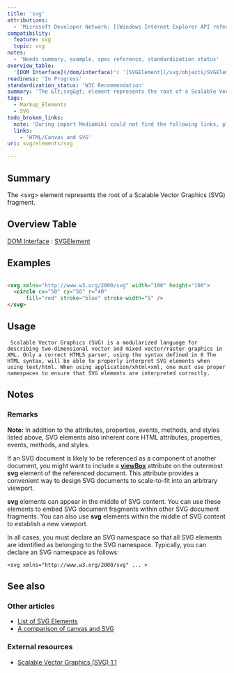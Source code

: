 ```yaml
---
title: 'svg'
attributions:
  - 'Microsoft Developer Network: [[Windows Internet Explorer API reference](http://msdn.microsoft.com/en-us/library/ie/hh828809%28v=vs.85%29.aspx) Article]'
compatibility:
  feature: svg
  topic: svg
notes:
  - 'Needs summary, example, spec reference, standardization status'
overview_table:
  '[DOM Interface](/dom/interface)': '[SVGElement](/svg/objects/SVGElement)'
readiness: 'In Progress'
standardization_status: 'W3C Recommendation'
summary: 'The &lt;svg&gt; element represents the root of a Scalable Vector Graphics (SVG) fragment.'
tags:
  - Markup_Elements
  - SVG
todo_broken_links:
  note: 'During import MediaWiki could not find the following links, please fix and adjust this list.'
  links:
    - 'HTML/Canvas and SVG'
uri: svg/elements/svg

---
```

## Summary

The &lt;svg&gt; element represents the root of a Scalable Vector Graphics (SVG) fragment.

## Overview Table

[DOM Interface](/dom/interface)
:   [SVGElement](/svg/objects/SVGElement)

## Examples

``` html

<svg xmlns="http://www.w3.org/2000/svg" width="100" height="100">
  <circle cx="50" cy="50" r="40"
      fill="red" stroke="blue" stroke-width="5" />
</svg>

```

## Usage

     Scalable Vector Graphics (SVG) is a modularized language for describing two-dimensional vector and mixed vector/raster graphics in XML. Only a correct HTML5 parser, using the syntax defined in 8 The HTML syntax, will be able to properly interpret SVG elements when using text/html. When using application/xhtml+xml, one must use proper namespaces to ensure that SVG elements are interpreted correctly.

## Notes

### Remarks

**Note:** In addition to the attributes, properties, events, methods, and styles listed above, SVG elements also inherent core HTML attributes, properties, events, methods, and styles.

If an SVG document is likely to be referenced as a component of another document, you might want to include a [**viewBox**](/svg/properties/viewBox) attribute on the outermost **svg** element of the referenced document. This attribute provides a convenient way to design SVG documents to scale-to-fit into an arbitrary viewport.

**svg** elements can appear in the middle of SVG content. You can use these elements to embed SVG document fragments within other SVG document fragments. You can also use **svg** elements within the middle of SVG content to establish a new viewport.

In all cases, you must declare an SVG namespace so that all SVG elements are identified as belonging to the SVG namespace. Typically, you can declare an SVG namespace as follows:

    <svg xmlns="http://www.w3.org/2000/svg" ... >

## See also

### Other articles

-   [List of SVG Elements](/svg/elements)
-   [A comparison of canvas and SVG](/w/index.php?title=HTML/Canvas_and_SVG&action=edit&redlink=1)

### External resources

-   [Scalable Vector Graphics (SVG) 1.1](http://www.w3.org/TR/SVG11/)
